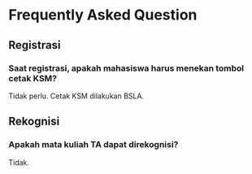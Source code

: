 # Frequently Asked Question

## Registrasi
### **Saat registrasi, apakah mahasiswa harus menekan tombol cetak KSM?**

Tidak perlu. Cetak KSM dilakukan BSLA.

## Rekognisi
### **Apakah mata kuliah TA dapat direkognisi?**

Tidak.